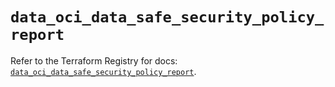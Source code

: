 # `data_oci_data_safe_security_policy_report`

Refer to the Terraform Registry for docs: [`data_oci_data_safe_security_policy_report`](https://registry.terraform.io/providers/oracle/oci/7.19.0/docs/data-sources/data_safe_security_policy_report).

